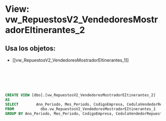 # View: vw_RepuestosV2_VendedoresMostradorEItinerantes_2

## Usa los objetos:
- [[vw_RepuestosV2_VendedoresMostradorEItinerantes_1]]

```sql






CREATE VIEW [dbo].[vw_RepuestosV2_VendedoresMostradorEItinerantes_2]
AS
SELECT        Ano_Periodo, Mes_Periodo, CodigoEmpresa, CedulaVendedorRepuestos, SUM(ValorBaseMostrador) AS ValorBaseMostrador
FROM            dbo.vw_RepuestosV2_VendedoresMostradorEItinerantes_1
GROUP BY Ano_Periodo, Mes_Periodo, CodigoEmpresa, CedulaVendedorRepuestos







```
